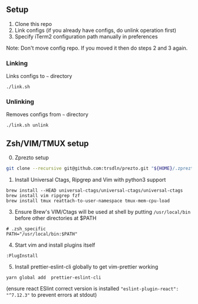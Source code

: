 ## Setup

1. Clone this repo
2. Link configs (if you already have configs, do unlink operation first)
3. Specify iTerm2 configuration path manually in preferences

Note: Don't move config repo. If you moved it then do steps 2 and 3 again.

### Linking

Links configs to `~` directory

```
./link.sh
```

### Unlinking

Removes configs from `~` directory

```
./link.sh unlink
```

## Zsh/VIM/TMUX setup

0. Zprezto setup

```sh
git clone --recursive git@github.com:trsdln/prezto.git "${HOME}/.zprezto"
```

1. Install Universal Ctags, Ripgrep and Vim with python3 support

```
brew install --HEAD universal-ctags/universal-ctags/universal-ctags
brew install vim ripgrep fzf
brew install tmux reattach-to-user-namespace tmux-mem-cpu-load
```

3. Ensure Brew's VIM/Ctags will be used at shell by putting `/usr/local/bin` before other directories at $PATH

```
# .zsh_specific
PATH="/usr/local/bin:$PATH"
```

4. Start vim and install plugins itself

```
:PlugInstall
```

5. Install prettier-eslint-cli globally to get vim-prettier working

```
yarn global add  prettier-eslint-cli
```

(ensure react ESlint correct version is installed `"eslint-plugin-react": "^7.12.3"` to prevent errors at stdout)
